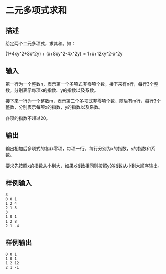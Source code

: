 # 二元多项式求和

## 描述

给定两个二元多项式，求其和。如：

(1+4xy^2+3x^2y) + (x+8xy^2-4x^2y) = 1+x+12xy^2-x^2y

## 输入

第一行为一个整数n，表示第一个多项式非零项个数，接下来有n行，每行3个整数，分别表示每项x的指数、y的指数以及系数。

接下来一行为一个整数m，表示第二个多项式非零项个数，随后有m行，每行3个整数，分别表示每项x的指数，y的指数以及系数。

各项的指数不超过20。

## 输出

输出相加后多项式的各非零项，每项一行，每行分别为x的指数，y的指数和系数。

要求先按照x的指数从小到大，如果x指数相同则按照y的指数从小到大顺序输出。

## 样例输入

```
3
0 0 1
1 2 4
2 1 3
3
1 0 1
1 2 8
2 1 -4
```

## 样例输出

```
0 0 1
1 0 1
1 2 12
2 1 -1
```